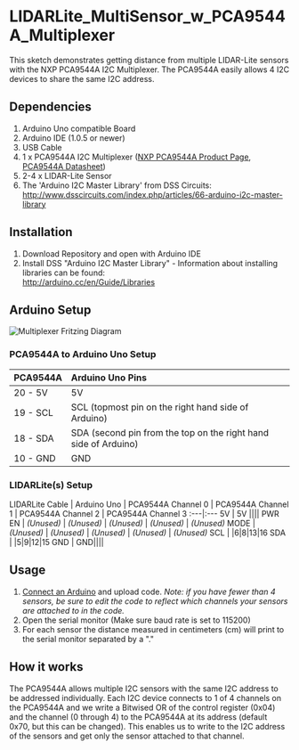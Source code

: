 # LIDARLite_MultiSensor_w_PCA9544A_Multiplexer

This sketch demonstrates getting distance from multiple LIDAR-Lite sensors with the NXP PCA9544A I2C Multiplexer.
The PCA9544A easily allows 4 I2C devices to share the same I2C address.

## Dependencies
1. Arduino Uno compatible Board
2. Arduino IDE (1.0.5 or newer)
3. USB Cable
4. 1 x PCA9544A I2C Multiplexer ([NXP PCA9544A Product Page](http://www.nxp.com/products/interface_and_connectivity/i2c/i2c_multiplexers_switches/series/PCA9544A.html), [PCA9544A Datasheet](http://www.nxp.com/documents/data_sheet/PCA9544A.pdf)) 
5. 2-4 x LIDAR-Lite Sensor
6. The 'Arduino I2C Master Library' from DSS Circuits: http://www.dsscircuits.com/index.php/articles/66-arduino-i2c-master-library

## Installation
1. Download Repository and open with Arduino IDE
2. Install DSS "Arduino I2C Master Library" - Information about installing libraries can be found:  
http://arduino.cc/en/Guide/Libraries


## Arduino Setup

![Multiplexer Fritzing Diagram](http://pulsedlight3d.com/pl3d/wp-content/uploads/2014/11/LIDARLite_MultiSensor_w_PCA9544A_Multiplexer_I2C_Library_Fritzing.jpg)


### PCA9544A to Arduino Uno Setup
PCA9544A | Arduino Uno Pins
:---|:---
20 - 5V | 5V
19 - SCL | SCL (topmost pin on the right hand side of Arduino)
18 - SDA | SDA (second pin from the top on the right hand side of Arduino)
10 - GND | GND

### LIDARLite(s) Setup

LIDARLite Cable | Arduino Uno | PCA9544A Channel 0 | PCA9544A Channel 1 | PCA9544A Channel 2 | PCA9544A Channel 3
:---|:---
5V | 5V ||||
PWR EN | _(Unused)_ | _(Unused)_ | _(Unused)_ | _(Unused)_ | _(Unused)_
MODE |  _(Unused)_ | _(Unused)_ | _(Unused)_ | _(Unused)_ | _(Unused)_
SCL | |6|8|13|16
SDA | |5|9|12|15
GND | GND||||

## Usage

1. [Connect an Arduino](#arduino-setup) and upload code. *Note: if you have fewer than 4 sensors, be sure to edit the code to reflect which channels your sensors are attached to in the code.* 
2. Open the serial monitor (Make sure baud rate is set to 115200)
3. For each sensor the distance measured in centimeters (cm) will print to the serial monitor separated by a "."

## How it works

The PCA9544A allows multiple I2C sensors with the same I2C address to be addressed individually. Each I2C device connects to 1 of 4 channels on the PCA9544A and we write a Bitwised OR of the control register (0x04) and the channel (0 through 4) to the PCA9544A at its address (default 0x70, but this can be changed). This enables us to write to the I2C address of the sensors and get only the sensor attached to that channel. 